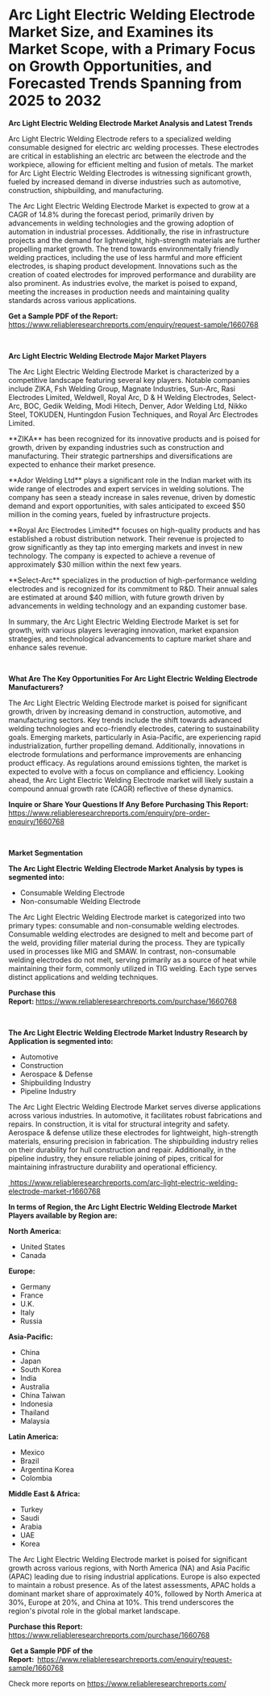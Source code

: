 <p><h1>Arc Light Electric Welding Electrode Market Size, and Examines its Market Scope, with a Primary Focus on Growth Opportunities, and Forecasted Trends Spanning from 2025 to 2032</h1></p><p><strong>Arc Light Electric Welding Electrode Market Analysis and Latest Trends</strong></p>
<p><p>Arc Light Electric Welding Electrode refers to a specialized welding consumable designed for electric arc welding processes. These electrodes are critical in establishing an electric arc between the electrode and the workpiece, allowing for efficient melting and fusion of metals. The market for Arc Light Electric Welding Electrodes is witnessing significant growth, fueled by increased demand in diverse industries such as automotive, construction, shipbuilding, and manufacturing.</p><p>The Arc Light Electric Welding Electrode Market is expected to grow at a CAGR of 14.8% during the forecast period, primarily driven by advancements in welding technologies and the growing adoption of automation in industrial processes. Additionally, the rise in infrastructure projects and the demand for lightweight, high-strength materials are further propelling market growth. The trend towards environmentally friendly welding practices, including the use of less harmful and more efficient electrodes, is shaping product development. Innovations such as the creation of coated electrodes for improved performance and durability are also prominent. As industries evolve, the market is poised to expand, meeting the increases in production needs and maintaining quality standards across various applications.</p></p>
<p><strong>Get a Sample PDF of the Report:&nbsp;</strong> <a href="https://www.reliableresearchreports.com/enquiry/request-sample/1660768?utm_campaign=2009&utm_medium=2&utm_source=Github&utm_content=ia&utm_term=17012025&utm_id=arc-light-electric-welding-electrode">https://www.reliableresearchreports.com/enquiry/request-sample/1660768</a></p>
<p>&nbsp;</p>
<p><strong>Arc Light Electric Welding Electrode Major Market Players</strong></p>
<p><p>The Arc Light Electric Welding Electrode Market is characterized by a competitive landscape featuring several key players. Notable companies include ZIKA, Fsh Welding Group, Magnate Industries, Sun-Arc, Rasi Electrodes Limited, Weldwell, Royal Arc, D & H Welding Electrodes, Select-Arc, BOC, Gedik Welding, Modi Hitech, Denver, Ador Welding Ltd, Nikko Steel, TOKUDEN, Huntingdon Fusion Techniques, and Royal Arc Electrodes Limited.</p><p>**ZIKA** has been recognized for its innovative products and is poised for growth, driven by expanding industries such as construction and manufacturing. Their strategic partnerships and diversifications are expected to enhance their market presence. </p><p>**Ador Welding Ltd** plays a significant role in the Indian market with its wide range of electrodes and expert services in welding solutions. The company has seen a steady increase in sales revenue, driven by domestic demand and export opportunities, with sales anticipated to exceed $50 million in the coming years, fueled by infrastructure projects.</p><p>**Royal Arc Electrodes Limited** focuses on high-quality products and has established a robust distribution network. Their revenue is projected to grow significantly as they tap into emerging markets and invest in new technology. The company is expected to achieve a revenue of approximately $30 million within the next few years.</p><p>**Select-Arc** specializes in the production of high-performance welding electrodes and is recognized for its commitment to R&D. Their annual sales are estimated at around $40 million, with future growth driven by advancements in welding technology and an expanding customer base.</p><p>In summary, the Arc Light Electric Welding Electrode Market is set for growth, with various players leveraging innovation, market expansion strategies, and technological advancements to capture market share and enhance sales revenue.</p></p>
<p>&nbsp;</p>
<p><strong>What Are The Key Opportunities For Arc Light Electric Welding Electrode Manufacturers?</strong></p>
<p><p>The Arc Light Electric Welding Electrode market is poised for significant growth, driven by increasing demand in construction, automotive, and manufacturing sectors. Key trends include the shift towards advanced welding technologies and eco-friendly electrodes, catering to sustainability goals. Emerging markets, particularly in Asia-Pacific, are experiencing rapid industrialization, further propelling demand. Additionally, innovations in electrode formulations and performance improvements are enhancing product efficacy. As regulations around emissions tighten, the market is expected to evolve with a focus on compliance and efficiency. Looking ahead, the Arc Light Electric Welding Electrode market will likely sustain a compound annual growth rate (CAGR) reflective of these dynamics.</p></p>
<p><strong>Inquire or Share Your Questions If Any Before Purchasing This Report:</strong> <a href="https://www.reliableresearchreports.com/enquiry/pre-order-enquiry/1660768?utm_campaign=2009&utm_medium=2&utm_source=Github&utm_content=ia&utm_term=17012025&utm_id=arc-light-electric-welding-electrode">https://www.reliableresearchreports.com/enquiry/pre-order-enquiry/1660768</a></p>
<p>&nbsp;</p>
<p><strong>Market Segmentation</strong></p>
<p><strong>The Arc Light Electric Welding Electrode Market Analysis by types is segmented into:</strong></p>
<p><ul><li>Consumable Welding Electrode</li><li>Non-consumable Welding Electrode</li></ul></p>
<p><p>The Arc Light Electric Welding Electrode market is categorized into two primary types: consumable and non-consumable welding electrodes. Consumable welding electrodes are designed to melt and become part of the weld, providing filler material during the process. They are typically used in processes like MIG and SMAW. In contrast, non-consumable welding electrodes do not melt, serving primarily as a source of heat while maintaining their form, commonly utilized in TIG welding. Each type serves distinct applications and welding techniques.</p></p>
<p><strong>Purchase this Report:&nbsp;</strong><a href="https://www.reliableresearchreports.com/purchase/1660768?utm_campaign=2009&utm_medium=2&utm_source=Github&utm_content=ia&utm_term=17012025&utm_id=arc-light-electric-welding-electrode">https://www.reliableresearchreports.com/purchase/1660768</a></p>
<p>&nbsp;</p>
<p><strong>The Arc Light Electric Welding Electrode Market Industry Research by Application is segmented into:</strong></p>
<p><ul><li>Automotive</li><li>Construction</li><li>Aerospace & Defense</li><li>Shipbuilding Industry</li><li>Pipeline Industry</li></ul></p>
<p><p>The Arc Light Electric Welding Electrode Market serves diverse applications across various industries. In automotive, it facilitates robust fabrications and repairs. In construction, it is vital for structural integrity and safety. Aerospace & defense utilize these electrodes for lightweight, high-strength materials, ensuring precision in fabrication. The shipbuilding industry relies on their durability for hull construction and repair. Additionally, in the pipeline industry, they ensure reliable joining of pipes, critical for maintaining infrastructure durability and operational efficiency.</p></p>
<p><a href="https://www.reliableresearchreports.com/arc-light-electric-welding-electrode-market-r1660768?utm_campaign=2009&utm_medium=2&utm_source=Github&utm_content=ia&utm_term=17012025&utm_id=arc-light-electric-welding-electrode">&nbsp;https://www.reliableresearchreports.com/arc-light-electric-welding-electrode-market-r1660768</a></p>
<p><strong>In terms of Region, the Arc Light Electric Welding Electrode Market Players available by Region are:</strong></p>
<p>
    <p> <strong> North America: </strong>
        <ul>
            <li>United States</li>
            <li>Canada</li>
        </ul>
        </p> 
    <p> <strong> Europe: </strong>
        <ul>
            <li>Germany</li>
            <li>France</li>
            <li>U.K.</li>
            <li>Italy</li>
            <li>Russia</li>
        </ul>
        </p> 
    <p> <strong> Asia-Pacific: </strong>
        <ul>
            <li>China</li>
            <li>Japan</li>
            <li>South Korea</li>
            <li>India</li>
            <li>Australia</li>
            <li>China Taiwan</li>
            <li>Indonesia</li>
            <li>Thailand</li>
            <li>Malaysia</li>
        </ul>
        </p> 
    <p> <strong> Latin America: </strong>
        <ul>
            <li>Mexico</li>
            <li>Brazil</li>
            <li>Argentina Korea</li>
            <li>Colombia</li>
        </ul>
        </p> 
    <p> <strong> Middle East & Africa: </strong>
        <ul>
            <li>Turkey</li>
            <li>Saudi</li>
            <li>Arabia</li>
            <li>UAE</li>
            <li>Korea</li>
        </ul>
    </p>
    </p>
<p><p>The Arc Light Electric Welding Electrode market is poised for significant growth across various regions, with North America (NA) and Asia Pacific (APAC) leading due to rising industrial applications. Europe is also expected to maintain a robust presence. As of the latest assessments, APAC holds a dominant market share of approximately 40%, followed by North America at 30%, Europe at 20%, and China at 10%. This trend underscores the region's pivotal role in the global market landscape.</p></p>
<p><strong>Purchase this Report: </strong><a href="https://www.reliableresearchreports.com/purchase/1660768?utm_campaign=2009&utm_medium=2&utm_source=Github&utm_content=ia&utm_term=17012025&utm_id=arc-light-electric-welding-electrode">https://www.reliableresearchreports.com/purchase/1660768</a></p>
<p>&nbsp;<strong>Get a Sample PDF of the Report:&nbsp;&nbsp;</strong><a href="https://www.reliableresearchreports.com/enquiry/request-sample/1660768?utm_campaign=2009&utm_medium=2&utm_source=Github&utm_content=ia&utm_term=17012025&utm_id=arc-light-electric-welding-electrode">https://www.reliableresearchreports.com/enquiry/request-sample/1660768</a></p>
<p><strong></strong></p>
<p>Check more reports on <a href="https://www.reliableresearchreports.com/?utm_campaign=2009&utm_medium=2&utm_source=Github&utm_content=ia&utm_term=17012025&utm_id=arc-light-electric-welding-electrode">https://www.reliableresearchreports.com/</a></p>